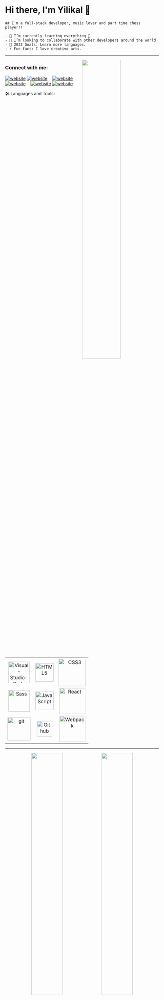 # Hi there, I'm Yilikal 👋 
```
## I'm a full-stack developer, music lover and part time chess player!!

- 🌱 I’m currently learning everything 🤣
- 👯 I’m looking to collaborate with other developers around the world
- 🥅 2022 Goals: Learn more languages.
- ⚡ Fun fact: I love creative arts.

```
---
<img align="right" width="50%" src="https://user-images.githubusercontent.com/93576145/165983520-9e9bde5d-c4d8-481d-a412-7f0aea0a1cec.gif">
<h2 align="center">

### Connect with me:
[![website](./img/twitter-light.svg)](https://twitter.com/imranbel251#gh-light-mode-only)
[![website](./img/twitter-dark.svg)](https://twitter.com/imranbel251#gh-dark-mode-only)
&nbsp;&nbsp;
[![website](./img/linkedin-light.svg)](https://www.linkedin.com/in/imran-belete/#gh-light-mode-only)
[![website](./img/linkedin-dark.svg)](https://www.linkedin.com/in/imran-belete/#gh-dark-mode-only)
&nbsp;&nbsp;
[![website](./img/instagram-light.svg)](https://instagram.com/imran.bel_#gh-light-mode-only)
[![website](./img/instagram-dark.svg)](https://instagram.com/imran.bel_#gh-dark-mode-only)

🛠️ Languages and Tools:
<table align="center">
    <tr>
        <td align="center"><img alt="Visual-Studio-Code" width="70px" src="https://cdn.jsdelivr.net/gh/devicons/devicon/icons/vscode/vscode-original.svg"/></td>
        <td align="center"><img alt="HTML5" width="60px" src="https://cdn.jsdelivr.net/gh/devicons/devicon/icons/html5/html5-original.svg"/></td>
        <td align="center"><img alt="CSS3" width="90px" src="https://cdn.jsdelivr.net/gh/devicons/devicon/icons/css3/css3-original.svg"/></td>
    </tr>
    <tr>
        <td align="center"><img alt="Sass" width="70px" src="https://cdn.jsdelivr.net/gh/devicons/devicon/icons/sass/sass-original.svg"/></td>
        <td align="center"><img alt="JavaScript" width="60px" src="https://cdn.jsdelivr.net/gh/devicons/devicon/icons/javascript/javascript-original.svg"/></td>
        <td align="center"><img alt="React" width="85px" src="https://cdn.jsdelivr.net/gh/devicons/devicon/icons/react/react-original.svg"></td>
    </tr>
    <tr>
      <td align="center"><img alt="git" width="75px" src="https://cdn.jsdelivr.net/gh/devicons/devicon/icons/git/git-original.svg"/></td>
      <td align="center"><img alt="Github" width="50px" src="https://user-images.githubusercontent.com/3369400/139447912-e0f43f33-6d9f-45f8-be46-2df5bbc91289.png"/></td>
      <td align="center"><img alt="Webpack" width="85px" src="https://cdn.jsdelivr.net/gh/devicons/devicon/icons/webpack/webpack-original.svg"/></td>
    </tr>
</table>

---
<div align="center">
  <img width="45%" src="https://github-readme-stats-eight-theta.vercel.app/api?username=Yilikal250&show_icons=true&theme=radical"/>
  <img width="45%" src="https://github-readme-stats.vercel.app/api/top-langs/?username=Yilikal250&show_icons=true&theme=radical&layout=compact"/>
</div>

---

Current Projects

<a href="https://github.com/iBel251/To-Do-List">
  <img align="center" src="https://github-readme-stats.vercel.app/api/pin/?username=iBel251&repo=To-Do-List" />
</a>
<a href="https://github.com/iBel251/awesome-books-modules">
  <img align="center" src="https://github-readme-stats.vercel.app/api/pin/?username=iBel251&repo=awesome-books-modules" />
</a>
<a href="https://github.com/iBel251/grand-auction">
  <img align="center" src="https://github-readme-stats.vercel.app/api/pin/?username=iBel251&repo=grand-auction" />
</a>
